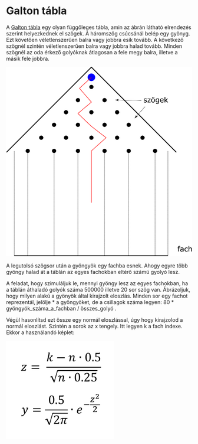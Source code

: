 # Galton tábla

A [Galton tábla](https://en.wikipedia.org/wiki/Bean_machine) egy olyan függőleges tábla, amin az ábrán látható elrendezés szerint helyezkednek el szögek. A háromszög csúcsánál belép egy gyönyg. Ezt követően véletlenszerűen balra vagy jobbra esik tovább. A következő szögnél szintén véletlenszerűen balra vagy jobbra halad tovább. Minden szögnél az oda érkező golyóknak átlagosan a fele megy balra, illetve a másik fele jobbra.

![galton](galton.png)

A legutolsó szögsor után a gyöngyök egy fachba esnek. Ahogy egyre több gyöngy halad át a táblán az egyes fachokban eltérő számú gyolyó lesz. 

A feladat, hogy szimuláljuk le, mennyi gyöngy lesz az egyes fachokban, ha a táblán áthaladó golyók száma 500000 illetve 20 sor szög van. Ábrázoljuk, hogy milyen alakú a gyönyök által kirajzolt eloszlás. Minden sor egy fachot reprezentál, jelölje * a gyöngyöket, de a csillagok száma legyen: 
80 * gyöngyök_száma_a_fachban / összes_golyó .

Végül hasonlítsd ezt össze egy normál eloszlással, úgy hogy kirajzolod a normál eloszlást. 
Szintén a sorok az x tengely. Itt legyen k a fach indexe. Ekkor a használandó képlet:

![gauss](gauss.png)

